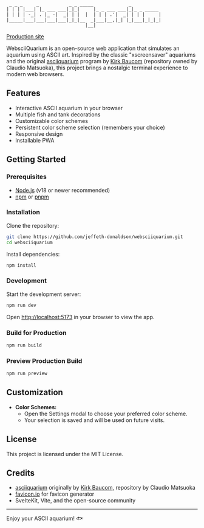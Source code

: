 ```
 _ _ _     _           _ _ _____             _           
| | | |___| |_ ___ ___|_|_|     |_ _ ___ ___|_|_ _ _____ 
| | | | -_| . |_ -|  _| | |  |  | | | .'|  _| | | |     |
|_____|___|___|___|___|_|_|__  _|___|__,|_| |_|___|_|_|_|
                             |__|                        
```

[Production site](https://websciiquarium.vercel.app)

WebsciiQuarium is an open-source web application that simulates an aquarium using ASCII art. Inspired by the classic "xscreensaver" aquariums and the original [asciiquarium](https://github.com/cmatsuoka/asciiquarium) program by [Kirk Baucom](https://robobunny.com/wp/?cat=11) (repository owned by Claudio Matsuoka), this project brings a nostalgic terminal experience to modern web browsers.



## Features

- Interactive ASCII aquarium in your browser
- Multiple fish and tank decorations
- Customizable color schemes
- Persistent color scheme selection (remembers your choice)
- Responsive design
- Installable PWA

## Getting Started

### Prerequisites
- [Node.js](https://nodejs.org/) (v18 or newer recommended)
- [npm](https://www.npmjs.com/) or [pnpm](https://pnpm.io/)

### Installation

Clone the repository:
```sh
git clone https://github.com/jeffeth-donaldson/websciiquarium.git
cd websciiquarium
```

Install dependencies:
```sh
npm install
```

### Development

Start the development server:
```sh
npm run dev
```

Open [http://localhost:5173](http://localhost:5173) in your browser to view the app.

### Build for Production

```sh
npm run build
```

### Preview Production Build

```sh
npm run preview
```

## Customization

- **Color Schemes:**
  - Open the Settings modal to choose your preferred color scheme.
  - Your selection is saved and will be used on future visits.

## License

This project is licensed under the MIT License.

## Credits

- [asciiquarium](https://github.com/cmatsuoka/asciiquarium) originally by [Kirk Baucom](https://robobunny.com/wp/?cat=11), repository by Claudio Matsuoka
- [favicon.io](https://favicon.io) for favicon generator
- SvelteKit, Vite, and the open-source community

---

Enjoy your ASCII aquarium! 🐟
